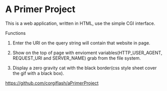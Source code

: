 # A Primer Project

This is a web application, written in HTML, use the simple CGI interface.

Functions

1. Enter the URI on the query string will contain that website in page.

2. Show on the top of page with envioment variables(HTTP_USER_AGENT, REQUEST_URI and SERVER_NAME) grab from the file system.

3. Display a zero gravity cat with the black border(css style sheet cover the gif with a black box).


https://github.com/corgiflash/aPrimerProject
